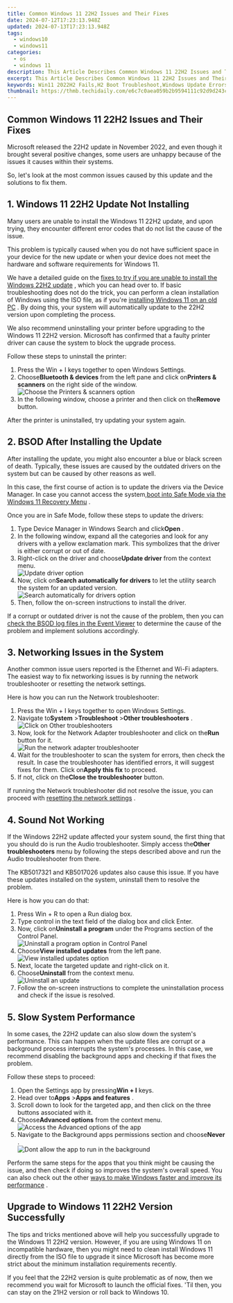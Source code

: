```yaml
---
title: Common Windows 11 22H2 Issues and Their Fixes
date: 2024-07-12T17:23:13.948Z
updated: 2024-07-13T17:23:13.948Z
tags:
  - windows10
  - windows11
categories:
  - os
  - windows 11
description: This Article Describes Common Windows 11 22H2 Issues and Their Fixes
excerpt: This Article Describes Common Windows 11 22H2 Issues and Their Fixes
keywords: Win11 2022H2 Fails,H2 Boot Troubleshoot,Windows Update Errors,XP/7 Downgrade Fixes,System File Corruption,Start Menu Anomalies,Performance Issues 11H2
thumbnail: https://thmb.techidaily.com/e6c7c0aea059b2b9594111c92d9d243c60708ba7355f3daa30e8aeaa265b4225.jpg
---
```


## Common Windows 11 22H2 Issues and Their Fixes

 Microsoft released the 22H2 update in November 2022, and even though it brought several positive changes, some users are unhappy because of the issues it causes within their systems.

 So, let's look at the most common issues caused by this update and the solutions to fix them.

## 1\. Windows 11 22H2 Update Not Installing

 Many users are unable to install the Windows 11 22H2 update, and upon trying, they encounter different error codes that do not list the cause of the issue.

 This problem is typically caused when you do not have sufficient space in your device for the new update or when your device does not meet the hardware and software requirements for Windows 11.

 We have a detailed guide on the [fixes to try if you are unable to install the Windows 22H2 update](https://www.makeuseof.com/windows-11-22h2-not-installing/) , which you can head over to. If basic troubleshooting does not do the trick, you can perform a clean installation of Windows using the ISO file, as if you're [installing Windows 11 on an old PC](https://www.makeuseof.com/windows-11-install-on-old-pc/) . By doing this, your system will automatically update to the 22H2 version upon completing the process.

 We also recommend uninstalling your printer before upgrading to the Windows 11 22H2 version. Microsoft has confirmed that a faulty printer driver can cause the system to block the upgrade process.

Follow these steps to uninstall the printer:

1. Press the Win + I keys together to open Windows Settings.
2. Choose**Bluetooth & devices** from the left pane and click on**Printers & scanners** on the right side of the window.  
![Choose the Printers & scanners option](https://static1.makeuseofimages.com/wordpress/wp-content/uploads/2022/12/printers-and-scanners.jpg)
3. In the following window, choose a printer and then click on the**Remove** button.

After the printer is uninstalled, try updating your system again.

## 2\. BSOD After Installing the Update

 After installing the update, you might also encounter a blue or black screen of death. Typically, these issues are caused by the outdated drivers on the system but can be caused by other reasons as well.

 In this case, the first course of action is to update the drivers via the Device Manager. In case you cannot access the system,[boot into Safe Mode via the Windows 11 Recovery Menu](https://www.makeuseof.com/windows-11-boot-safe-mode/) .

Once you are in Safe Mode, follow these steps to update the drivers:

1. Type Device Manager in Windows Search and click**Open** .
2. In the following window, expand all the categories and look for any drivers with a yellow exclamation mark. This symbolizes that the driver is either corrupt or out of date.
3. Right-click on the driver and choose**Update driver** from the context menu.  
![Update driver option](https://static1.makeuseofimages.com/wordpress/wp-content/uploads/2022/07/display-adapters-update-driver.jpg)
4. Now, click on**Search automatically for drivers** to let the utility search the system for an updated version.  
![Search automatically for drivers option](https://static1.makeuseofimages.com/wordpress/wp-content/uploads/2022/07/display-adapter-search-automatically-for-drivers.jpg)
5. Then, follow the on-screen instructions to install the driver.

 If a corrupt or outdated driver is not the cause of the problem, then you can [check the BSOD log files in the Event Viewer](https://www.makeuseof.com/windows-bsod-log-file-location/) to determine the cause of the problem and implement solutions accordingly.

## 3\. Networking Issues in the System

 Another common issue users reported is the Ethernet and Wi-Fi adapters. The easiest way to fix networking issues is by running the network troubleshooter or resetting the network settings.

Here is how you can run the Network troubleshooter:

1. Press the Win + I keys together to open Windows Settings.
2. Navigate to**System** \>**Troubleshoot** \>**Other troubleshooters** .  
![Click on Other troubleshooters](https://static1.makeuseofimages.com/wordpress/wp-content/uploads/2022/12/other-troubleshooters-win11.jpg)
3. Now, look for the Network Adapter troubleshooter and click on the**Run** button for it.  
![Run the network adapter troubleshooter](https://static1.makeuseofimages.com/wordpress/wp-content/uploads/2022/10/network-adapter-run.jpg)
4. Wait for the troubleshooter to scan the system for errors, then check the result. In case the troubleshooter has identified errors, it will suggest fixes for them. Click on**Apply this fix** to proceed.
5. If not, click on the**Close the troubleshooter** button.

 If running the Network troubleshooter did not resolve the issue, you can proceed with [resetting the network settings](https://www.makeuseof.com/reset-network-settings-windows-11/) .

## 4\. Sound Not Working

 If the Windows 22H2 update affected your system sound, the first thing that you should do is run the Audio troubleshooter. Simply access the**Other troubleshooters** menu by following the steps described above and run the Audio troubleshooter from there.

 The KB5017321 and KB5017026 updates also cause this issue. If you have these updates installed on the system, uninstall them to resolve the problem.

Here is how you can do that:

1. Press Win + R to open a Run dialog box.
2. Type control in the text field of the dialog box and click Enter.
3. Now, click on**Uninstall a program** under the Programs section of the Control Panel.  
![Uninstall a program option in Control Panel](https://static1.makeuseofimages.com/wordpress/wp-content/uploads/2022/02/uninstall-a-program.png)
4. Choose**View installed updates** from the left pane.  
![View installed updates option](https://static1.makeuseofimages.com/wordpress/wp-content/uploads/2022/05/view-installed-updates.jpg)
5. Next, locate the targeted update and right-click on it.
6. Choose**Uninstall** from the context menu.  
![Uninstall an update](https://static1.makeuseofimages.com/wordpress/wp-content/uploads/2022/05/uninstall-an-update.jpg)
7. Follow the on-screen instructions to complete the uninstallation process and check if the issue is resolved.

## 5\. Slow System Performance

 In some cases, the 22H2 update can also slow down the system's performance. This can happen when the update files are corrupt or a background process interrupts the system's processes. In this case, we recommend disabling the background apps and checking if that fixes the problem.

Follow these steps to proceed:

1. Open the Settings app by pressing**Win + I** keys.
2. Head over to**Apps** \>**Apps and features** .
3. Scroll down to look for the targeted app, and then click on the three buttons associated with it.
4. Choose**Advanced options** from the context menu.  
![Access the Advanced options of the app](https://static1.makeuseofimages.com/wordpress/wp-content/uploads/2022/12/advanced-options-app.jpg)
5. Navigate to the Background apps permissions section and choose**Never** .  
![Dont allow the app to run in the background](https://static1.makeuseofimages.com/wordpress/wp-content/uploads/2022/12/background-app-permission.jpg)

 Perform the same steps for the apps that you think might be causing the issue, and then check if doing so improves the system's overall speed. You can also check out the other [ways to make Windows faster and improve its performance](https://www.makeuseof.com/tag/windows-10-faster-performance/) .

## Upgrade to Windows 11 22H2 Version Successfully

 The tips and tricks mentioned above will help you successfully upgrade to the Windows 11 22H2 version. However, if you are using Windows 11 on incompatible hardware, then you might need to clean install Windows 11 directly from the ISO file to upgrade it since Microsoft has become more strict about the minimum installation requirements recently.

 If you feel that the 22H2 version is quite problematic as of now, then we recommend you wait for Microsoft to launch the official fixes. 'Til then, you can stay on the 21H2 version or roll back to Windows 10.


<ins class="adsbygoogle"
     style="display:block"
     data-ad-format="autorelaxed"
     data-ad-client="ca-pub-7571918770474297"
     data-ad-slot="1223367746"></ins>



<ins class="adsbygoogle"
     style="display:block"
     data-ad-client="ca-pub-7571918770474297"
     data-ad-slot="8358498916"
     data-ad-format="auto"
     data-full-width-responsive="true"></ins>




